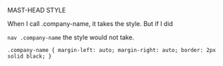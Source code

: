 MAST-HEAD STYLE


When I call .company-name, it takes the style. But if I did

`nav .company-name` the style would not take. 

`.company-name {
	margin-left: auto;
	margin-right: auto;
	border: 2px solid black;
}`